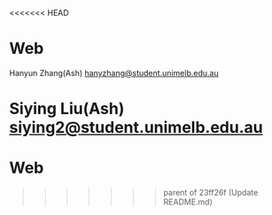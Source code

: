 <<<<<<< HEAD
# Web

Hanyun Zhang(Ash) hanyzhang@student.unimelb.edu.au

Siying Liu(Ash) siying2@student.unimelb.edu.au
=======
# Web
>>>>>>> parent of 23ff26f (Update README.md)
